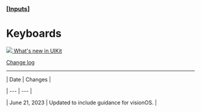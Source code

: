 ### [[Inputs](./translated-human-interface-guidelines-markdown/inputs.md)]  
  
# **Keyboards**  

[![](https://devimages-cdn.apple.com/wwdc-services/images/119/9CCE8A5D-A751-441C-B88F-FB91E2D1958E/4949_wide_250x141_1x.jpg) What's new in UIKit](https://developer.apple.com/videos/play/wwdc2021/10059) 

[Change log](/design/human-interface-guidelines/keyboards#Change-log)

---------------------------------------------------------------------







| Date | Changes |

| --- | --- |

| June 21, 2023 | Updated to include guidance for visionOS. |



